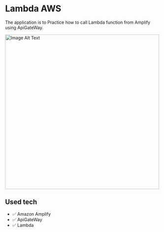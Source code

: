 # Lambda AWS

The application is to Practice how to call Lambda function from Amplify using ApiGateWay.

<img src="https://github.com/JohnnyWeng/awsLambdaPractice/assets/91246617/b92c9406-99fa-44b0-82ea-64b5bc577e99" alt="Image Alt Text" width="500">

## Used tech

* ✅ Amazon Amplify
* ✅ ApiGateWay
* ✅ Lambda

